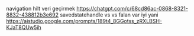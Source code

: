 navigation hilt veri geçirmek
https://chatgpt.com/c/68cd86ac-0868-8321-8832-438812b3e692
savedstatehandle vs vs falan var iyi yani
https://aistudio.google.com/prompts/189t4_8GGotss_zRXLBSH-KJaT8QUw5ih

